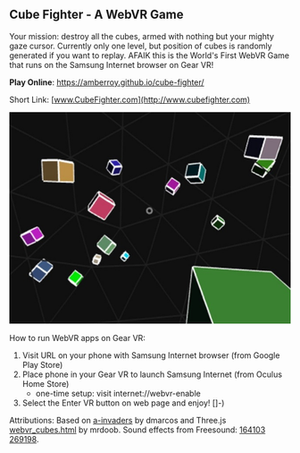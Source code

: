 ## Cube Fighter - A WebVR Game
Your mission: destroy all the cubes, armed with nothing but your mighty gaze cursor. Currently only one level, but position of cubes is randomly generated if you want to replay. AFAIK this is the World's First WebVR Game that runs on the Samsung Internet browser on Gear VR!

**Play Online**: https://amberroy.github.io/cube-fighter/

Short Link: [www.CubeFighter.com](http://www.cubefighter.com)

![Cube Fighter screenshot](screenshot.jpg)

How to run WebVR apps on Gear VR:

1. Visit URL on your phone with Samsung Internet browser (from Google Play Store)
2. Place phone in your Gear VR to launch Samsung Internet (from Oculus Home Store)
    - one-time setup: visit internet://webvr-enable
3. Select the Enter VR button on web page and enjoy!  []-)


Attributions: Based on [a-invaders](https://github.com/dmarcos/a-invaders) by dmarcos and Three.js [webvr_cubes.html](https://github.com/mrdoob/three.js/blob/r75/examples/webvr_cubes.html) by mrdoob. Sound effects from Freesound: [164103](https://www.freesound.org/people/BMacZero/sounds/164103/) [269198](https://www.freesound.org/people/mickleness/sounds/269198/).




